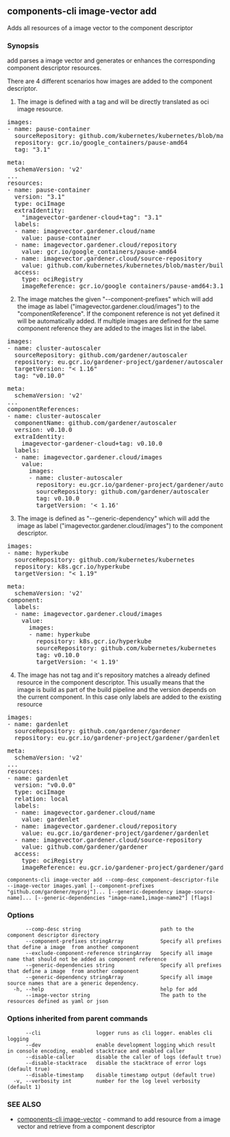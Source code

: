 ## components-cli image-vector add

Adds all resources of a image vector to the component descriptor

### Synopsis


add parses a image vector and generates or enhances the corresponding component descriptor resources.

There are 4 different scenarios how images are added to the component descriptor.
1. The image is defined with a tag and will be directly translated as oci image resource.

<pre>
images:
- name: pause-container
  sourceRepository: github.com/kubernetes/kubernetes/blob/master/build/pause/Dockerfile
  repository: gcr.io/google_containers/pause-amd64
  tag: "3.1"
</pre>

<pre>
meta:
  schemaVersion: 'v2'
...
resources:
- name: pause-container
  version: "3.1"
  type: ociImage
  extraIdentity:
    "imagevector-gardener-cloud+tag": "3.1"
  labels:
  - name: imagevector.gardener.cloud/name
    value: pause-container
  - name: imagevector.gardener.cloud/repository
    value: gcr.io/google_containers/pause-amd64
  - name: imagevector.gardener.cloud/source-repository
    value: github.com/kubernetes/kubernetes/blob/master/build/pause/Dockerfile
  access:
    type: ociRegistry
    imageReference: gcr.io/google_containers/pause-amd64:3.1
</pre>

2. The image matches the given "--component-prefixes" which will add the image as label ("imagevector.gardener.cloud/images") to the "componentReference".
If the component reference is not yet defined it will be automatically added.
If multiple images are defined for the same component reference they are added to the images list in the label.

<pre>
images:
- name: cluster-autoscaler
  sourceRepository: github.com/gardener/autoscaler
  repository: eu.gcr.io/gardener-project/gardener/autoscaler/cluster-autoscaler
  targetVersion: "< 1.16"
  tag: "v0.10.0"
</pre>

<pre>
meta:
  schemaVersion: 'v2'
...
componentReferences:
- name: cluster-autoscaler
  componentName: github.com/gardener/autoscaler
  version: v0.10.0
  extraIdentity:
    imagevector-gardener-cloud+tag: v0.10.0
  labels:
  - name: imagevector.gardener.cloud/images
    value:
	  images:
	  - name: cluster-autoscaler
	    repository: eu.gcr.io/gardener-project/gardener/autoscaler/cluster-autoscaler
	    sourceRepository: github.com/gardener/autoscaler
	    tag: v0.10.0
	    targetVersion: '< 1.16'
</pre>

3. The image is defined as "--generic-dependency" which will add the image as label ("imagevector.gardener.cloud/images") to the component descriptor. 

<pre>
images:
- name: hyperkube
  sourceRepository: github.com/kubernetes/kubernetes
  repository: k8s.gcr.io/hyperkube
  targetVersion: "< 1.19"
</pre>

<pre>
meta:
  schemaVersion: 'v2'
component:
  labels:
  - name: imagevector.gardener.cloud/images
    value:
	  images:
	  - name: hyperkube
	    repository: k8s.gcr.io/hyperkube
	    sourceRepository: github.com/kubernetes/kubernetes
	    tag: v0.10.0
	    targetVersion: '< 1.19'
</pre>

4. The image has not tag and it's repository matches a already defined resource in the component descriptor.
This usually means that the image is build as part of the build pipeline and the version depends on the current component.
In this case only labels are added to the existing resource

<pre>
images:
- name: gardenlet
  sourceRepository: github.com/gardener/gardener
  repository: eu.gcr.io/gardener-project/gardener/gardenlet
</pre>

<pre>
meta:
  schemaVersion: 'v2'
...
resources:
- name: gardenlet
  version: "v0.0.0"
  type: ociImage
  relation: local
  labels:
  - name: imagevector.gardener.cloud/name
    value: gardenlet
  - name: imagevector.gardener.cloud/repository
    value: eu.gcr.io/gardener-project/gardener/gardenlet
  - name: imagevector.gardener.cloud/source-repository
    value: github.com/gardener/gardener
  access:
    type: ociRegistry
    imageReference: eu.gcr.io/gardener-project/gardener/gardenlet:v0.0.0
</pre>



```
components-cli image-vector add --comp-desc component-descriptor-file --image-vector images.yaml [--component-prefixes "github.com/gardener/myproj"]... [--generic-dependency image-source-name]... [--generic-dependencies "image-name1,image-name2"] [flags]
```

### Options

```
      --comp-desc string                          path to the component descriptor directory
      --component-prefixes stringArray            Specify all prefixes that define a image  from another component
      --exclude-component-reference stringArray   Specify all image name that should not be added as component reference
      --generic-dependencies string               Specify all prefixes that define a image  from another component
      --generic-dependency stringArray            Specify all image source names that are a generic dependency.
  -h, --help                                      help for add
      --image-vector string                       The path to the resources defined as yaml or json
```

### Options inherited from parent commands

```
      --cli                  logger runs as cli logger. enables cli logging
      --dev                  enable development logging which result in console encoding, enabled stacktrace and enabled caller
      --disable-caller       disable the caller of logs (default true)
      --disable-stacktrace   disable the stacktrace of error logs (default true)
      --disable-timestamp    disable timestamp output (default true)
  -v, --verbosity int        number for the log level verbosity (default 1)
```

### SEE ALSO

* [components-cli image-vector](components-cli_image-vector.md)	 - command to add resource from a image vector and retrieve from a component descriptor

